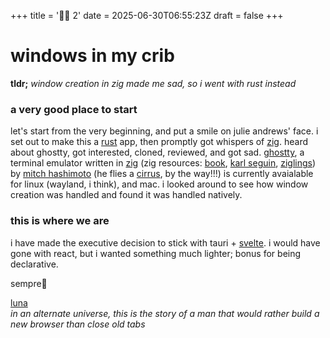 +++
title = '🚀🌚 2'
date = 2025-06-30T06:55:23Z
draft = false
+++

# windows in my crib

**tldr;**
_window creation in zig made me sad, so i went with rust instead_

### a very good place to start

let's start from the very beginning, and put a smile on julie andrews' face.
i set out to make this a [rust]() app, then promptly got whispers of [zig]().
heard about ghostty, got interested, cloned, reviewed, and got sad. [ghostty](https://ghostty.org/), a terminal emulator written in [zig](https://ziglang.org/documentation/0.14.1/)
(zig resources: [book](https://pedropark99.github.io/zig-book/), [karl seguin](https://www.openmymind.net/learning_zig/), [ziglings](https://ziglings.org/))
by [mitch hashimoto](https://mitchellh.com/) (he flies a [cirrus](https://cirrusaircraft.com/aircraft/vision-jet/), by the way!!!) is currently avaialable for linux
(wayland, i think), and mac.
i looked around to see how window creation was handled and found it was handled natively.


### this is where we are
i have made the executive decision to stick with tauri + [svelte](https://svelte.dev/). i would have gone with react, but i wanted something much lighter; bonus for being declarative.


sempre💙

[luna](https://github.com/rbsco/luna)  
_in an alternate universe, this is the story of a man that would rather build a new browser than close old tabs_




